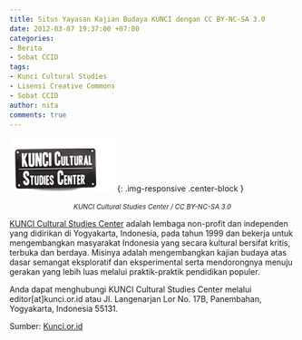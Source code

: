 ```yaml
---
title: Situs Yayasan Kajian Budaya KUNCI dengan CC BY-NC-SA 3.0
date: 2012-03-07 19:37:00 +07:00
categories:
- Berita
- Sobat CCID
tags:
- Kunci Cultural Studies
- Lisensi Creative Commons
- Sobat CCID
author: nita
comments: true
---
```


![logo-plat1.png](/uploads/logo-plat1.png){: .img-responsive .center-block }<center><small><i>KUNCI Cultural Studies Center / CC BY-NC-SA 3.0</i></small></center>

[KUNCI Cultural Studies Center](http://kunci.or.id) adalah lembaga non-profit dan independen yang didirikan di Yogyakarta, Indonesia, pada tahun 1999 dan bekerja untuk mengembangkan masyarakat Indonesia yang secara kultural bersifat kritis, terbuka dan  berdaya. Misinya adalah mengembangkan kajian budaya atas dasar semangat eksploratif dan eksperimental serta mendorongnya menuju gerakan yang lebih luas melalui praktik-praktik pendidikan populer.

Anda dapat menghubungi KUNCI Cultural Studies Center melalui editor[at]kunci.or.id atau Jl. Langenarjan Lor No. 17B, Panembahan, Yogyakarta, Indonesia 55131.

Sumber: [Kunci.or.id](http://kunci.or.id/about-us/)
